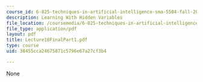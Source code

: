 ```yaml
---
course_id: 6-825-techniques-in-artificial-intelligence-sma-5504-fall-2002
description: Learning With Hidden Variables
file_location: /coursemedia/6-825-techniques-in-artificial-intelligence-sma-5504-fall-2002/38455cca24675871c5796e67a27cf3b4_Lecture18FinalPart1.pdf
file_type: application/pdf
layout: pdf
title: Lecture18FinalPart1.pdf
type: course
uid: 38455cca24675871c5796e67a27cf3b4

---
```

None